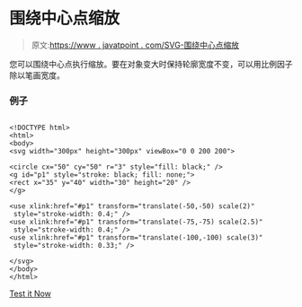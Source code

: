 # 围绕中心点缩放

> 原文:[https://www . javatpoint . com/SVG-围绕中心点缩放](https://www.javatpoint.com/svg-scaling-around-a-center-point)

您可以围绕中心点执行缩放。要在对象变大时保持轮廓宽度不变，可以用比例因子除以笔画宽度。

### 例子

```

<!DOCTYPE html>
<html>
<body>
<svg width="300px" height="300px" viewBox="0 0 200 200">

<circle cx="50" cy="50" r="3" style="fill: black;" />
<g id="p1" style="stroke: black; fill: none;">
<rect x="35" y="40" width="30" height="20" />
</g>

<use xlink:href="#p1" transform="translate(-50,-50) scale(2)"
 style="stroke-width: 0.4;" />
<use xlink:href="#p1" transform="translate(-75,-75) scale(2.5)"
 style="stroke-width: 0.4;" />
<use xlink:href="#p1" transform="translate(-100,-100) scale(3)"
 style="stroke-width: 0.33;" />

</svg>
</body>
</html>

```

[Test it Now](https://www.javatpoint.com/oprweb/test.jsp?filename=svgscalingaroundacenterpoint)
